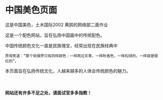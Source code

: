 # 中国美色页面
这是中国美色，土木国际2002 黄鹄的网络部二面作业

这是一个配色网站，旨在弘扬中国画中的传统配色。

中国传统颜色文化一直是民族瑰宝，经常出现在民族经典中

``贾母笑道：“那个软烟罗只有四样颜色：一样雨过天青，一样秋香色，一样松绿的，一样就是银红的”。``

本页面旨在弘扬传统文化，人越来越多的人体会传统颜色的魅力。

 
#### 网站还有许多不足之处，请面试官多多指教！

